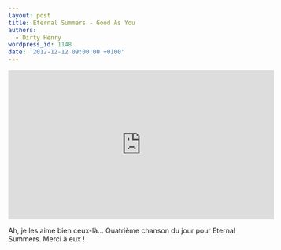 ```yaml
---
layout: post
title: Eternal Summers - Good As You
authors:
  - Dirty Henry
wordpress_id: 1148
date: '2012-12-12 09:00:00 +0100'
---
```

<iframe width="540" height="304" src="http://www.youtube.com/embed/dtp6jj31WLg" frameborder="0" allowfullscreen></iframe>

Ah, je les aime bien ceux-là… Quatrième chanson du jour pour Eternal Summers. Merci à eux !

